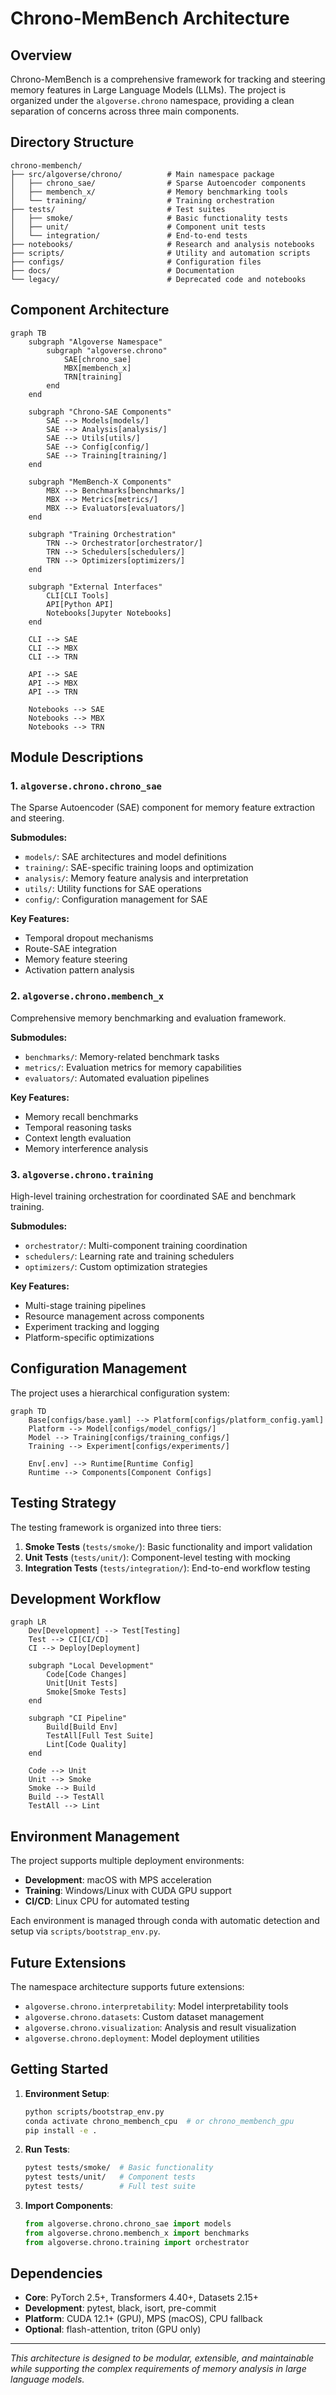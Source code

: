 # Chrono-MemBench Architecture

## Overview

Chrono-MemBench is a comprehensive framework for tracking and steering memory features in Large Language Models (LLMs). The project is organized under the `algoverse.chrono` namespace, providing a clean separation of concerns across three main components.

## Directory Structure

```
chrono-membench/
├── src/algoverse/chrono/          # Main namespace package
│   ├── chrono_sae/                # Sparse Autoencoder components
│   ├── membench_x/                # Memory benchmarking tools  
│   └── training/                  # Training orchestration
├── tests/                         # Test suites
│   ├── smoke/                     # Basic functionality tests
│   ├── unit/                      # Component unit tests
│   └── integration/               # End-to-end tests
├── notebooks/                     # Research and analysis notebooks
├── scripts/                       # Utility and automation scripts
├── configs/                       # Configuration files
├── docs/                          # Documentation
└── legacy/                        # Deprecated code and notebooks
```

## Component Architecture

```mermaid
graph TB
    subgraph "Algoverse Namespace"
        subgraph "algoverse.chrono"
            SAE[chrono_sae]
            MBX[membench_x] 
            TRN[training]
        end
    end
    
    subgraph "Chrono-SAE Components"
        SAE --> Models[models/]
        SAE --> Analysis[analysis/]
        SAE --> Utils[utils/]
        SAE --> Config[config/]
        SAE --> Training[training/]
    end
    
    subgraph "MemBench-X Components"
        MBX --> Benchmarks[benchmarks/]
        MBX --> Metrics[metrics/]
        MBX --> Evaluators[evaluators/]
    end
    
    subgraph "Training Orchestration"
        TRN --> Orchestrator[orchestrator/]
        TRN --> Schedulers[schedulers/]
        TRN --> Optimizers[optimizers/]
    end
    
    subgraph "External Interfaces"
        CLI[CLI Tools]
        API[Python API]
        Notebooks[Jupyter Notebooks]
    end
    
    CLI --> SAE
    CLI --> MBX
    CLI --> TRN
    
    API --> SAE
    API --> MBX
    API --> TRN
    
    Notebooks --> SAE
    Notebooks --> MBX
    Notebooks --> TRN
```

## Module Descriptions

### 1. `algoverse.chrono.chrono_sae`

The Sparse Autoencoder (SAE) component for memory feature extraction and steering.

**Submodules:**
- `models/`: SAE architectures and model definitions
- `training/`: SAE-specific training loops and optimization
- `analysis/`: Memory feature analysis and interpretation
- `utils/`: Utility functions for SAE operations
- `config/`: Configuration management for SAE

**Key Features:**
- Temporal dropout mechanisms
- Route-SAE integration
- Memory feature steering
- Activation pattern analysis

### 2. `algoverse.chrono.membench_x`

Comprehensive memory benchmarking and evaluation framework.

**Submodules:**
- `benchmarks/`: Memory-related benchmark tasks
- `metrics/`: Evaluation metrics for memory capabilities
- `evaluators/`: Automated evaluation pipelines

**Key Features:**
- Memory recall benchmarks
- Temporal reasoning tasks
- Context length evaluation
- Memory interference analysis

### 3. `algoverse.chrono.training`

High-level training orchestration for coordinated SAE and benchmark training.

**Submodules:**
- `orchestrator/`: Multi-component training coordination
- `schedulers/`: Learning rate and training schedulers
- `optimizers/`: Custom optimization strategies

**Key Features:**
- Multi-stage training pipelines
- Resource management across components
- Experiment tracking and logging
- Platform-specific optimizations

## Configuration Management

The project uses a hierarchical configuration system:

```mermaid
graph TD
    Base[configs/base.yaml] --> Platform[configs/platform_config.yaml]
    Platform --> Model[configs/model_configs/]
    Model --> Training[configs/training_configs/]
    Training --> Experiment[configs/experiments/]
    
    Env[.env] --> Runtime[Runtime Config]
    Runtime --> Components[Component Configs]
```

## Testing Strategy

The testing framework is organized into three tiers:

1. **Smoke Tests** (`tests/smoke/`): Basic functionality and import validation
2. **Unit Tests** (`tests/unit/`): Component-level testing with mocking
3. **Integration Tests** (`tests/integration/`): End-to-end workflow testing

## Development Workflow

```mermaid
graph LR
    Dev[Development] --> Test[Testing]
    Test --> CI[CI/CD]
    CI --> Deploy[Deployment]
    
    subgraph "Local Development"
        Code[Code Changes]
        Unit[Unit Tests]
        Smoke[Smoke Tests]
    end
    
    subgraph "CI Pipeline"
        Build[Build Env]
        TestAll[Full Test Suite]
        Lint[Code Quality]
    end
    
    Code --> Unit
    Unit --> Smoke
    Smoke --> Build
    Build --> TestAll
    TestAll --> Lint
```

## Environment Management

The project supports multiple deployment environments:

- **Development**: macOS with MPS acceleration
- **Training**: Windows/Linux with CUDA GPU support
- **CI/CD**: Linux CPU for automated testing

Each environment is managed through conda with automatic detection and setup via `scripts/bootstrap_env.py`.

## Future Extensions

The namespace architecture supports future extensions:

- `algoverse.chrono.interpretability`: Model interpretability tools
- `algoverse.chrono.datasets`: Custom dataset management
- `algoverse.chrono.visualization`: Analysis and result visualization
- `algoverse.chrono.deployment`: Model deployment utilities

## Getting Started

1. **Environment Setup**:
   ```bash
   python scripts/bootstrap_env.py
   conda activate chrono_membench_cpu  # or chrono_membench_gpu
   pip install -e .
   ```

2. **Run Tests**:
   ```bash
   pytest tests/smoke/  # Basic functionality
   pytest tests/unit/   # Component tests
   pytest tests/        # Full test suite
   ```

3. **Import Components**:
   ```python
   from algoverse.chrono.chrono_sae import models
   from algoverse.chrono.membench_x import benchmarks
   from algoverse.chrono.training import orchestrator
   ```

## Dependencies

- **Core**: PyTorch 2.5+, Transformers 4.40+, Datasets 2.15+
- **Development**: pytest, black, isort, pre-commit
- **Platform**: CUDA 12.1+ (GPU), MPS (macOS), CPU fallback
- **Optional**: flash-attention, triton (GPU only)

---

*This architecture is designed to be modular, extensible, and maintainable while supporting the complex requirements of memory analysis in large language models.*
